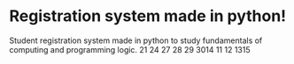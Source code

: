 # Registration system made in python!
Student registration system made in python to study fundamentals of computing and programming logic.
21
24
27
28
29
3014
11
12
1315
